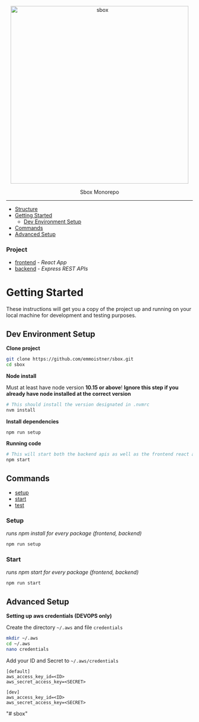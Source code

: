 <p align="center">
  <img alt="sbox" src="./images/logo.svg" width="480">
</p>

<p align="center">
  Sbox Monorepo
</p>

---

- [Structure](#project)
- [Getting Started](#getting-started)
  - [Dev Environment Setup](#dev-environment-setup)
- [Commands](#commands)
- [Advanced Setup](#advanced-setup)

### Project

- [frontend](./frontend/README.md) - _React App_
- [backend](./backend/README.md) -  _Express REST APIs_

# Getting Started

These instructions will get you a copy of the project up and running on your local machine for development and testing purposes.

## Dev Environment Setup

**Clone project**

```bash
git clone https://github.com/emmoistner/sbox.git
cd sbox
```

**Node install**

Must at least have node version **10.15 or above**! **Ignore this step if you already have node installed at the correct version**

```bash
# This should install the version designated in .nvmrc
nvm install
```

**Install dependencies**

```bash
npm run setup
```
**Running code**

```bash
# This will start both the backend apis as well as the frontend react application
npm start
```

## Commands

- [setup](#setup)
- [start](#start)
- [test](#testing)

### Setup
_runs npm install for every package (frontend, backend)_

```bash
npm run setup
```

### Start

_runs npm start for every package (frontend, backend)_

```bash
npm run start
```


## Advanced Setup
**Setting up aws credentials (DEVOPS only)**

Create the directory `~/.aws` and file `credentials`

```bash
mkdir ~/.aws
cd ~/.aws
nano credentials
```

Add your ID and Secret to `~/.aws/credentials`

```
[default]
aws_access_key_id=<ID>
aws_secret_access_key=<SECRET>

[dev]
aws_access_key_id=<ID>
aws_secret_access_key=<SECRET>
```
"# sbox" 
